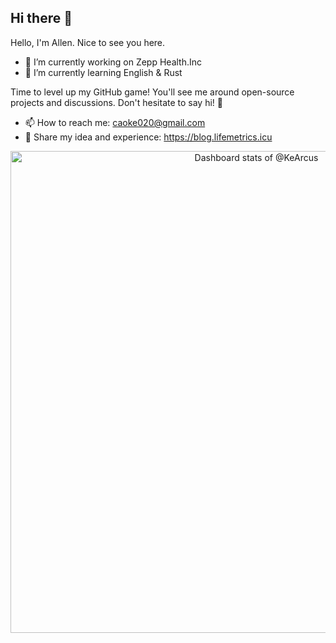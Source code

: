 ## Hi there 👋

<!--
**KeArcus/KeArcus** is a ✨ _special_ ✨ repository because its `README.md` (this file) appears on your GitHub profile.

Here are some ideas to get you started:

- 🔭 I’m currently working on ...
- 🌱 I’m currently learning ...
- 👯 I’m looking to collaborate on ...
- 🤔 I’m looking for help with ...
- 💬 Ask me about ...
- 📫 How to reach me: ...
- 😄 Pronouns: ...
- ⚡ Fun fact: ...
-->

Hello, I'm Allen.  Nice to see you here.

- 🔭 I’m currently working on Zepp Health.Inc
- 🌱 I’m currently learning English & Rust

Time to level up my GitHub game! You'll see me around open-source projects and discussions. Don't hesitate to say hi! 👋

- 📫 How to reach me: caoke020@gmail.com
- 💬 Share my idea and experience: https://blog.lifemetrics.icu

<!-- Copy-paste in your Readme.md file -->

<a href="https://next.ossinsight.io/widgets/official/compose-user-dashboard-stats?user_id=19209052" target="_blank" style="display: block" align="center">
  <picture>
    <source media="(prefers-color-scheme: dark)" srcset="https://next.ossinsight.io/widgets/official/compose-user-dashboard-stats/thumbnail.png?user_id=19209052&image_size=auto&color_scheme=dark" width="771" height="auto">
    <img alt="Dashboard stats of @KeArcus" src="https://next.ossinsight.io/widgets/official/compose-user-dashboard-stats/thumbnail.png?user_id=19209052&image_size=auto&color_scheme=light" width="771" height="auto">
  </picture>
</a>

<!-- Made with [OSS Insight](https://ossinsight.io/) -->

